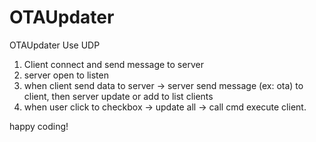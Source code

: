# OTAUpdater
OTAUpdater
Use UDP
1. Client connect and send message to server
2. server open to listen
3. when client send data to server -> server send message (ex: ota) to client, then server update or add to list clients
4. when user click to checkbox -> update all -> call cmd execute client.

happy coding!
